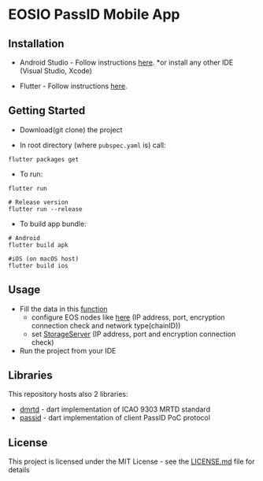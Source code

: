 # EOSIO PassID Mobile App

## Installation

* Android Studio - Follow instructions [here](https://developer.android.com/studio).  *or install any other IDE (Visual Studio, Xcode)

* Flutter - Follow instructions [here](https://flutter.dev/docs/get-started/install).

## Getting Started
* Download(git clone) the project

* In root directory (where `pubspec.yaml` is) call:
```
flutter packages get
```
* To run:
```
flutter run

# Release version
flutter run --release
```
* To build app bundle:
```
# Android
flutter build apk

#iOS (on macOS host)
flutter build ios
```

## Usage

* Fill the data in this [function](/lib/main.dart#L31)
  - configure EOS nodes like [here](/lib/main.dart#L47-L48) (IP address, port, encryption connection check and network type(chainID))
  - set [StorageServer](/lib/main.dart#L56-L57) (IP address, port and encryption connection check)
* Run the project from your IDE
## Libraries
This repository hosts also 2 libraries:
* [dmrtd](lib/dmrtd) - dart implementation of ICAO 9303 MRTD standard
* [passid](lib/passid) - dart implementation of client PassID PoC protocol
## License

This project is licensed under the MIT License - see the [LICENSE.md](LICENSE.md) file for details
